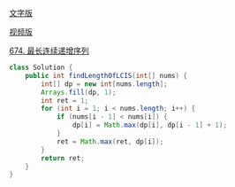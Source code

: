[文字版](https://programmercarl.com/0674.%E6%9C%80%E9%95%BF%E8%BF%9E%E7%BB%AD%E9%80%92%E5%A2%9E%E5%BA%8F%E5%88%97.html)

[视频版](https://www.bilibili.com/video/BV1bD4y1778v)

[674. 最长连续递增序列](https://leetcode.cn/problems/longest-continuous-increasing-subsequence)

```Java
class Solution {
    public int findLengthOfLCIS(int[] nums) {
        int[] dp = new int[nums.length];
        Arrays.fill(dp, 1);
        int ret = 1;
        for (int i = 1; i < nums.length; i++) {
            if (nums[i - 1] < nums[i]) {
                dp[i] = Math.max(dp[i], dp[i - 1] + 1);
            }
            ret = Math.max(ret, dp[i]);
        }
        return ret;
    }
}
```